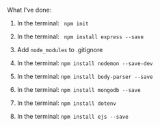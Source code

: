 What I've done:


1. In the terminal: ` npm init`
2. In the terminal: ` npm install express --save`

3. Add `node_modules` to .gitignore

4. In the terminal: `npm install nodemon --save-dev`

5. In the terminal: `npm install body-parser --save`

6. In the terminal: `npm install mongodb --save`

7. In the terminal: `npm install dotenv`

8. In the terminal: `npm install ejs --save`
